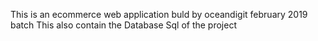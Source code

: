 This is an ecommerce web application buld by oceandigit february 2019 batch
This also contain the Database Sql of the project
